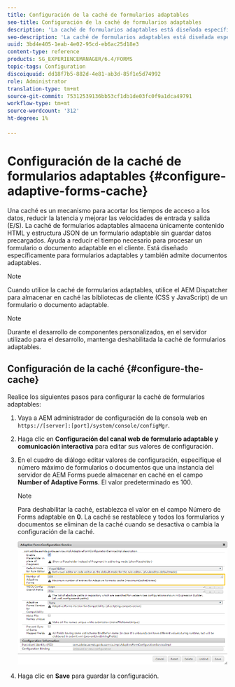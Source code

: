 ```yaml
---
title: Configuración de la caché de formularios adaptables
seo-title: Configuración de la caché de formularios adaptables
description: 'La caché de formularios adaptables está diseñada específicamente para formularios y documentos adaptables. Almacena en caché formularios adaptables y documentos adaptables con el objetivo de reducir el tiempo necesario para procesar un formulario o documento adaptable en el cliente. '
seo-description: 'La caché de formularios adaptables está diseñada específicamente para formularios y documentos adaptables. Almacena en caché formularios adaptables y documentos adaptables con el objetivo de reducir el tiempo necesario para procesar un formulario o documento adaptable en el cliente. '
uuid: 3bd4e405-1eab-4e02-95cd-eb6ac25d18e3
content-type: reference
products: SG_EXPERIENCEMANAGER/6.4/FORMS
topic-tags: Configuration
discoiquuid: dd18f7b5-882d-4e81-ab3d-85f1e5d74992
role: Administrator
translation-type: tm+mt
source-git-commit: 75312539136bb53cf1db1de03fc0f9a1dca49791
workflow-type: tm+mt
source-wordcount: '312'
ht-degree: 1%

---
```



# Configuración de la caché de formularios adaptables {#configure-adaptive-forms-cache}

Una caché es un mecanismo para acortar los tiempos de acceso a los datos, reducir la latencia y mejorar las velocidades de entrada y salida (E/S). La caché de formularios adaptables almacena únicamente contenido HTML y estructura JSON de un formulario adaptable sin guardar datos precargados. Ayuda a reducir el tiempo necesario para procesar un formulario o documento adaptable en el cliente. Está diseñado específicamente para formularios adaptables y también admite documentos adaptables.

>[!NOTE]
>
>Cuando utilice la caché de formularios adaptables, utilice el AEM Dispatcher para almacenar en caché las bibliotecas de cliente (CSS y JavaScript) de un formulario o documento adaptable.

>[!NOTE]
>
>Durante el desarrollo de componentes personalizados, en el servidor utilizado para el desarrollo, mantenga deshabilitada la caché de formularios adaptables.

## Configuración de la caché {#configure-the-cache}

Realice los siguientes pasos para configurar la caché de formularios adaptables:

1. Vaya a AEM administrador de configuración de la consola web en `https://[server]:[port]/system/console/configMgr`.
1. Haga clic en **Configuración del canal web de formulario adaptable y comunicación interactiva** para editar sus valores de configuración.
1. En el cuadro de diálogo editar valores de configuración, especifique el número máximo de formularios o documentos que una instancia del servidor de AEM Forms puede almacenar en caché en el campo **Number of Adaptive Forms**. El valor predeterminado es 100.

   >[!NOTE]
   >
   >Para deshabilitar la caché, establezca el valor en el campo Número de Forms adaptable en **0**. La caché se restablece y todos los formularios y documentos se eliminan de la caché cuando se desactiva o cambia la configuración de la caché.

   ![Cuadro de diálogo Configuración para la caché HTML de formularios adaptables](assets/cache-configuration-edit.png)

1. Haga clic en **Save** para guardar la configuración.

